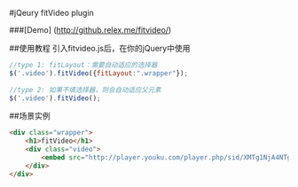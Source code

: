 #jQeury fitVideo plugin

###[Demo] (http://github.relex.me/fitvideo/)


##使用教程
引入fitvideo.js后，在你的jQuery中使用

```js
//type 1: fitLayout：需要自动适应的选择器
$('.video').fitVideo({fitLayout:".wrapper"});
                     
//type 2: 如果不填选择器，则会自动适应父元素
$('.video').fitVideo();
```

##场景实例
```html
<div class="wrapper">
    <h1>fitVideo</h1>
    <div class="video">
        <embed src="http://player.youku.com/player.php/sid/XMTg1NjA4NTg4/v.swf" allowFullScreen="true" quality="high" width="480" height="400" align="middle" allowScriptAccess="always" type="application/x-shockwave-flash"></embed>
    </div>
</div>
```